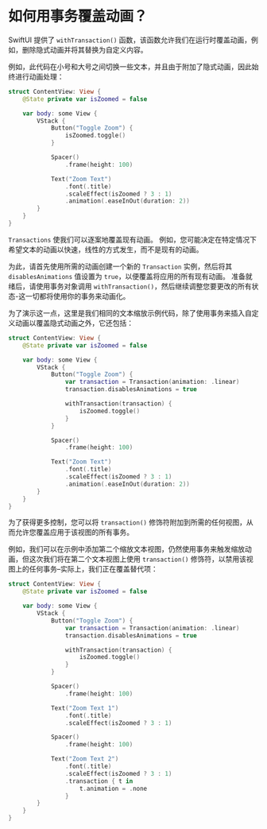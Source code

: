 如何用事务覆盖动画？
===

SwiftUI 提供了 `withTransaction()` 函数，该函数允许我们在运行时覆盖动画，例如，删除隐式动画并将其替换为自定义内容。

例如，此代码在小号和大号之间切换一些文本，并且由于附加了隐式动画，因此始终进行动画处理：

```swift
struct ContentView: View {
    @State private var isZoomed = false

    var body: some View {
        VStack {
            Button("Toggle Zoom") {
                isZoomed.toggle()
            }

            Spacer()
                .frame(height: 100)

            Text("Zoom Text")
                .font(.title)
                .scaleEffect(isZoomed ? 3 : 1)
                .animation(.easeInOut(duration: 2))
        }
    }
}
```

`Transactions` 使我们可以逐案地覆盖现有动画。 例如，您可能决定在特定情况下希望文本的动画以快速，线性的方式发生，而不是现有的动画。

为此，请首先使用所需的动画创建一个新的 `Transaction` 实例，然后将其 `disablesAnimations` 值设置为 `true`，以便覆盖将应用的所有现有动画。 准备就绪后，请使用事务对象调用 `withTransaction()`，然后继续调整您要更改的所有状态-这一切都将使用你的事务来动画化。

为了演示这一点，这里是我们相同的文本缩放示例代码，除了使用事务来插入自定义动画以覆盖隐式动画之外，它还包括：

```swift
struct ContentView: View {
    @State private var isZoomed = false

    var body: some View {
        VStack {
            Button("Toggle Zoom") {
                var transaction = Transaction(animation: .linear)
                transaction.disablesAnimations = true

                withTransaction(transaction) {
                    isZoomed.toggle()
                }
            }

            Spacer()
                .frame(height: 100)

            Text("Zoom Text")
                .font(.title)
                .scaleEffect(isZoomed ? 3 : 1)
                .animation(.easeInOut(duration: 2))
        }
    }
}
```

为了获得更多控制，您可以将 `transaction()` 修饰符附加到所需的任何视图，从而允许您覆盖应用于该视图的所有事务。

例如，我们可以在示例中添加第二个缩放文本视图，仍然使用事务来触发缩放动画，但这次我们将在第二个文本视图上使用 `transaction()` 修饰符，以禁用该视图上的任何事务–实际上，我们正在覆盖替代项：

```swift
struct ContentView: View {
    @State private var isZoomed = false

    var body: some View {
        VStack {
            Button("Toggle Zoom") {
                var transaction = Transaction(animation: .linear)
                transaction.disablesAnimations = true

                withTransaction(transaction) {
                    isZoomed.toggle()
                }
            }

            Spacer()
                .frame(height: 100)

            Text("Zoom Text 1")
                .font(.title)
                .scaleEffect(isZoomed ? 3 : 1)

            Spacer()
                .frame(height: 100)

            Text("Zoom Text 2")
                .font(.title)
                .scaleEffect(isZoomed ? 3 : 1)
                .transaction { t in
                    t.animation = .none
                }
        }
    }
}
```
